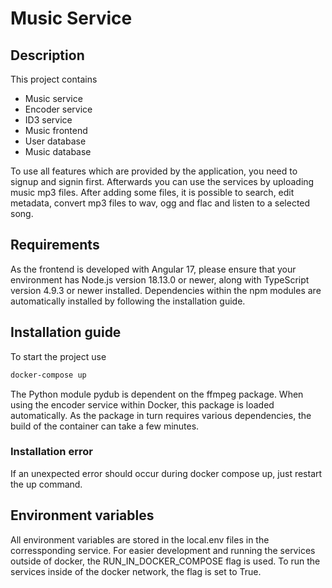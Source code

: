 # Music Service 

## Description

This project contains 

- Music service
- Encoder service
- ID3 service
- Music frontend
- User database
- Music database

To use all features which are provided by the application, you need to signup and signin first. Afterwards you can use the services by uploading music mp3 files. 
After adding some files, it is possible to search, edit metadata, convert mp3 files to wav, ogg and flac and listen to a selected song. 


## Requirements

As the frontend is developed with Angular 17, please ensure that your environment has Node.js version 18.13.0 or newer, along with TypeScript version 4.9.3 or newer installed.
Dependencies within the npm modules are automatically installed by following the installation guide.

## Installation guide 

To start the project use 

```sh
docker-compose up
```

The Python module pydub is dependent on the ffmpeg package. When using the encoder service within Docker, this package is loaded automatically. 
As the package in turn requires various dependencies, the build of the container can take a few minutes.

### Installation error
If an unexpected error should occur during docker compose up, just restart the up command. 


## Environment variables

All environment variables are stored in the local.env files in the corressponding service. 
For easier development and running the services outside of docker, the RUN_IN_DOCKER_COMPOSE flag is used. 
To run the services inside of the docker network, the flag is set to True. 
